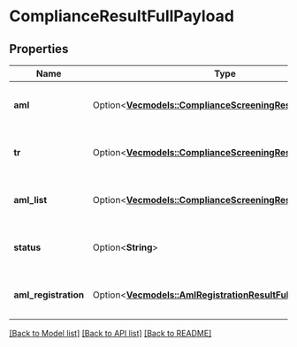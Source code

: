 # ComplianceResultFullPayload

## Properties

Name | Type | Description | Notes
------------ | ------------- | ------------- | -------------
**aml** | Option<[**Vec<models::ComplianceScreeningResultFullPayload>**](ComplianceScreeningResultFullPayload.md)> | The end result of the AML screening. | [optional]
**tr** | Option<[**Vec<models::ComplianceScreeningResultFullPayload>**](ComplianceScreeningResultFullPayload.md)> | The result of the Travel Rule screening. | [optional]
**aml_list** | Option<[**Vec<models::ComplianceScreeningResultFullPayload>**](ComplianceScreeningResultFullPayload.md)> | The list of all results of the AML screening. | [optional]
**status** | Option<**String**> | Status of compliance result screening. | [optional]
**aml_registration** | Option<[**Vec<models::AmlRegistrationResultFullPayload>**](AmlRegistrationResultFullPayload.md)> | The results of the AML address registration. | [optional]

[[Back to Model list]](../README.md#documentation-for-models) [[Back to API list]](../README.md#documentation-for-api-endpoints) [[Back to README]](../README.md)


